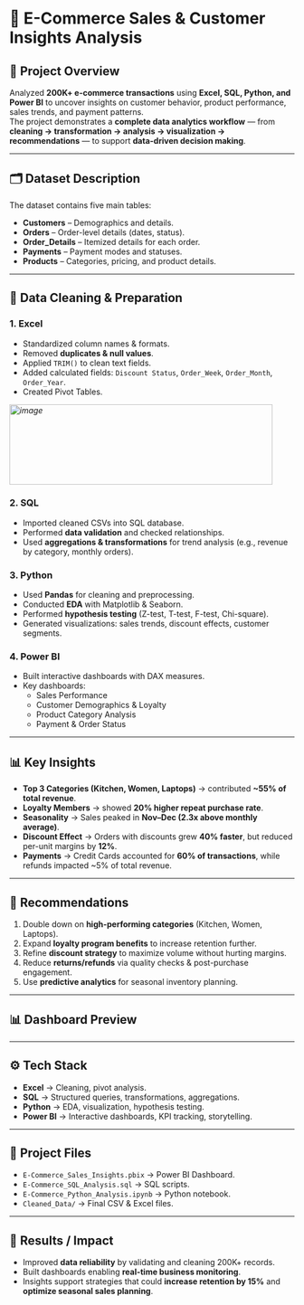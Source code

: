 # 📄 E-Commerce Sales & Customer Insights Analysis  

## 📌 Project Overview  
Analyzed **200K+ e-commerce transactions** using **Excel, SQL, Python, and Power BI** to uncover insights on customer behavior, product performance, sales trends, and payment patterns.  
The project demonstrates a **complete data analytics workflow** — from **cleaning → transformation → analysis → visualization → recommendations** — to support **data-driven decision making**.  

---

## 🗂️ Dataset Description  
The dataset contains five main tables:  
- **Customers** – Demographics and details.  
- **Orders** – Order-level details (dates, status).  
- **Order_Details** – Itemized details for each order.  
- **Payments** – Payment modes and statuses.  
- **Products** – Categories, pricing, and product details.  

---

## 🔧 Data Cleaning & Preparation  

### 1. Excel  
- Standardized column names & formats.  
- Removed **duplicates & null values**.  
- Applied `TRIM()` to clean text fields.  
- Added calculated fields: `Discount Status`, `Order_Week`, `Order_Month`, `Order_Year`.
- Created Pivot Tables.

*<img width="465" height="142" alt="image" src="https://github.com/user-attachments/assets/d6975734-6b79-46a1-9ed5-fe9d189c3931" />*

### 2. SQL  
- Imported cleaned CSVs into SQL database.  
- Performed **data validation** and checked relationships.  
- Used **aggregations & transformations** for trend analysis (e.g., revenue by category, monthly orders).  

### 3. Python  
- Used **Pandas** for cleaning and preprocessing.  
- Conducted **EDA** with Matplotlib & Seaborn.  
- Performed **hypothesis testing** (Z-test, T-test, F-test, Chi-square).  
- Generated visualizations: sales trends, discount effects, customer segments.  

### 4. Power BI  
- Built interactive dashboards with DAX measures.  
- Key dashboards:  
  - Sales Performance  
  - Customer Demographics & Loyalty  
  - Product Category Analysis  
  - Payment & Order Status  

---

## 📊 Key Insights  
- **Top 3 Categories (Kitchen, Women, Laptops)** → contributed **~55% of total revenue**.  
- **Loyalty Members** → showed **20% higher repeat purchase rate**.  
- **Seasonality** → Sales peaked in **Nov–Dec (2.3x above monthly average)**.  
- **Discount Effect** → Orders with discounts grew **40% faster**, but reduced per-unit margins by **12%**.  
- **Payments** → Credit Cards accounted for **60% of transactions**, while refunds impacted ~5% of total revenue.  

---

## 📝 Recommendations  
1. Double down on **high-performing categories** (Kitchen, Women, Laptops).  
2. Expand **loyalty program benefits** to increase retention further.  
3. Refine **discount strategy** to maximize volume without hurting margins.  
4. Reduce **returns/refunds** via quality checks & post-purchase engagement.  
5. Use **predictive analytics** for seasonal inventory planning.  

---

## 📊 Dashboard Preview  


---

## ⚙️ Tech Stack  
- **Excel** → Cleaning, pivot analysis.  
- **SQL** → Structured queries, transformations, aggregations.  
- **Python** → EDA, visualization, hypothesis testing.  
- **Power BI** → Interactive dashboards, KPI tracking, storytelling.  

---

## 📂 Project Files  
- `E-Commerce_Sales_Insights.pbix` → Power BI Dashboard.  
- `E-Commerce_SQL_Analysis.sql` → SQL scripts.  
- `E-Commerce_Python_Analysis.ipynb` → Python notebook.  
- `Cleaned_Data/` → Final CSV & Excel files.  

---

## 🎯 Results / Impact  
- Improved **data reliability** by validating and cleaning 200K+ records.  
- Built dashboards enabling **real-time business monitoring**.  
- Insights support strategies that could **increase retention by 15%** and **optimize seasonal sales planning**.  

